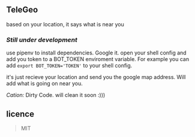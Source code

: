 ## TeleGeo
based on your location, it says what is near you

### *Still under development*

use pipenv to install dependencies. Google it. open your shell config and add you token to a BOT_TOKEN enviroment variable. For example you can add ```export BOT_TOKEN='TOKEN'``` to your shell config. 

it's just recieve your location and send you the google map address. Will add what is going on near you. 

*Cation:* Dirty Code. will clean it soon :)))

## licence

> MIT 
